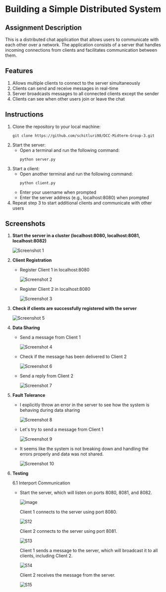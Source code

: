 # Building a Simple Distributed System

## Assignment Description

This is a distributed chat application that allows users to communicate with each other over a network. The application consists of a server that handles incoming connections from clients and facilitates communication between them.

## Features

1. Allows multiple clients to connect to the server simultaneously
2. Clients can send and receive messages in real-time
3. Server broadcasts messages to all connected clients except the sender
4. Clients can see when other users join or leave the chat

## Instructions

1. Clone the repository to your local machine:
   ```
   git clone https://github.com/schitluri98/DCC-Midterm-Group-3.git
   ```
2. Start the server:
   - Open a terminal and run the following command:
     ```
     python server.py
     ```
3. Start a client:
   - Open another terminal and run the following command:
     ```
     python client.py
     ```
   - Enter your username when prompted
   - Enter the server address (e.g., localhost:8080) when prompted
4. Repeat step 3 to start additional clients and communicate with other users

## Screenshots

1. **Start the server in a cluster (localhost:8080, localhost:8081, localhost:8082)**

   ![Screenshot 1](https://github.com/schitluri98/DCC-Midterm-Group-3/assets/61785648/52192ba9-fc0a-4dfb-98fb-5a275c00d923)

2. **Client Registration**
   - Register Client 1 in localhost:8080

      ![Screenshot 2](https://github.com/schitluri98/DCC-Midterm-Group-3/assets/61785648/694717f1-76f7-4ba3-bfd9-97f20f5a45d5)
   - Register Client 2 in localhost:8080

      ![Screenshot 3](https://github.com/schitluri98/DCC-Midterm-Group-3/assets/61785648/d12016fd-c7f4-4ca3-9671-73620c086628)

3. **Check if clients are successfully registered with the server**

    ![Screenshot 5](https://github.com/schitluri98/DCC-Midterm-Group-3/assets/61785648/ebe82ad4-c6a3-4809-b3a9-7c2a43a1fbad)

4. **Data Sharing**
   - Send a message from Client 1

      ![Screenshot 4](https://github.com/schitluri98/DCC-Midterm-Group-3/assets/61785648/5e58e3b1-100c-4ce5-965b-c4c5729c5fa1)
   - Check if the message has been delivered to Client 2

      ![Screenshot 6](https://github.com/schitluri98/DCC-Midterm-Group-3/assets/61785648/fd810728-fbd3-423b-b18e-36293a6f16d4)
   - Send a reply from Client 2
   
     ![Screenshot 7](https://github.com/schitluri98/DCC-Midterm-Group-3/assets/61785648/057c6d6d-c149-40c3-a6ae-c7b155acf509)

5. **Fault Tolerance**
   - I explicitly throw an error in the server to see how the system is behaving during data sharing
   
     ![Screenshot 8](https://github.com/schitluri98/DCC-Midterm-Group-3/assets/61785648/55d524ca-c652-47a2-9d9b-0a5c1e0dd7be)
   - Let's try to send a message from Client 1
   
     ![Screenshot 9](https://github.com/schitluri98/DCC-Midterm-Group-3/assets/61785648/cca2ec03-e38d-45e9-bca6-41831884f821)
   - It seems like the system is not breaking down and handling the errors properly and data was not shared.

     ![Screenshot 10](https://github.com/schitluri98/DCC-Midterm-Group-3/assets/61785648/17e2285c-3e50-4291-b174-2bd51a0e9102)

6. **Testing**

   6.1 Interport Communication
   
   - Start the server, which will listen on ports 8080, 8081, and 8082.
     
     ![image](https://github.com/schitluri98/DCC-Midterm-Group-3/assets/61785648/40bee0f9-0557-49a8-a5cc-0ca680f84037)

     Client 1 connects to the server using port 8080.
     
     ![S12](https://github.com/schitluri98/DCC-Midterm-Group-3/assets/61785648/eb27ea89-c3ea-4473-859f-1a3254926d29)

     Client 2 connects to the server using port 8081.
     
     ![S13](https://github.com/schitluri98/DCC-Midterm-Group-3/assets/61785648/3199491a-bbe9-4b37-8dd7-e24d1259aa97)

     Client 1 sends a message to the server, which will broadcast it to all clients, including Client 2.
     
     ![S14](https://github.com/schitluri98/DCC-Midterm-Group-3/assets/61785648/60af86d2-b9e1-4ff7-9cb0-06302d039872)

     Client 2 receives the message from the server.
     
     ![S15](https://github.com/schitluri98/DCC-Midterm-Group-3/assets/61785648/b59db4fc-ad0a-4234-9e99-afae2fe8e3c9)


